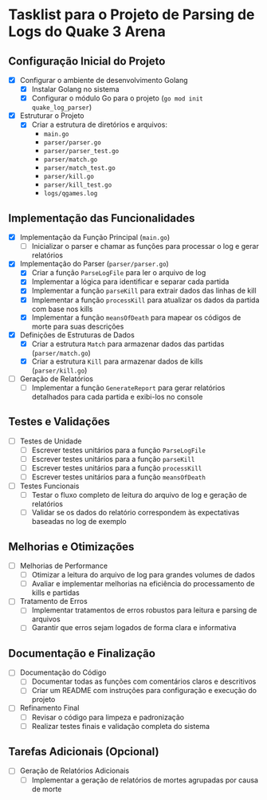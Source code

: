 # Tasklist para o Projeto de Parsing de Logs do Quake 3 Arena

## Configuração Inicial do Projeto

- [x] Configurar o ambiente de desenvolvimento Golang
  - [x] Instalar Golang no sistema
  - [x] Configurar o módulo Go para o projeto (`go mod init quake_log_parser`)

- [x] Estruturar o Projeto
  - [x] Criar a estrutura de diretórios e arquivos:
    - `main.go`
    - `parser/parser.go`
    - `parser/parser_test.go`
    - `parser/match.go`
    - `parser/match_test.go`
    - `parser/kill.go`
    - `parser/kill_test.go`
    - `logs/qgames.log`

## Implementação das Funcionalidades

- [x] Implementação da Função Principal (`main.go`)
  - [ ] Inicializar o parser e chamar as funções para processar o log e gerar relatórios

- [x] Implementação do Parser (`parser/parser.go`)
  - [x] Criar a função `ParseLogFile` para ler o arquivo de log
  - [x] Implementar a lógica para identificar e separar cada partida
  - [x] Implementar a função `parseKill` para extrair dados das linhas de kill
  - [x] Implementar a função `processKill` para atualizar os dados da partida com base nos kills
  - [x] Implementar a função `meansOfDeath` para mapear os códigos de morte para suas descrições

- [x] Definições de Estruturas de Dados
  - [x] Criar a estrutura `Match` para armazenar dados das partidas (`parser/match.go`)
  - [x] Criar a estrutura `Kill` para armazenar dados de kills (`parser/kill.go`)

- [ ] Geração de Relatórios
  - [ ] Implementar a função `GenerateReport` para gerar relatórios detalhados para cada partida e exibi-los no console

## Testes e Validações

- [ ] Testes de Unidade
  - [ ] Escrever testes unitários para a função `ParseLogFile`
  - [ ] Escrever testes unitários para a função `parseKill`
  - [ ] Escrever testes unitários para a função `processKill`
  - [ ] Escrever testes unitários para a função `meansOfDeath`

- [ ] Testes Funcionais
  - [ ] Testar o fluxo completo de leitura do arquivo de log e geração de relatórios
  - [ ] Validar se os dados do relatório correspondem às expectativas baseadas no log de exemplo

## Melhorias e Otimizações

- [ ] Melhorias de Performance
  - [ ] Otimizar a leitura do arquivo de log para grandes volumes de dados
  - [ ] Avaliar e implementar melhorias na eficiência do processamento de kills e partidas

- [ ] Tratamento de Erros
  - [ ] Implementar tratamentos de erros robustos para leitura e parsing de arquivos
  - [ ] Garantir que erros sejam logados de forma clara e informativa

## Documentação e Finalização

- [ ] Documentação do Código
  - [ ] Documentar todas as funções com comentários claros e descritivos
  - [ ] Criar um README com instruções para configuração e execução do projeto

- [ ] Refinamento Final
  - [ ] Revisar o código para limpeza e padronização
  - [ ] Realizar testes finais e validação completa do sistema

## Tarefas Adicionais (Opcional)

- [ ] Geração de Relatórios Adicionais
  - [ ] Implementar a geração de relatórios de mortes agrupadas por causa de morte
